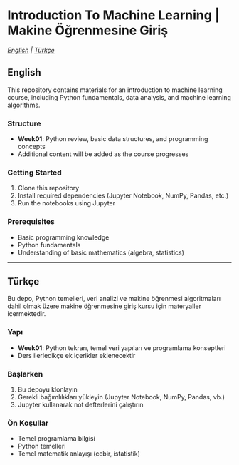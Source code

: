 # Introduction To Machine Learning | Makine Öğrenmesine Giriş

*[English](#english) | [Türkçe](#turkish)*

<a id="english"></a>
## English

This repository contains materials for an introduction to machine learning course, including Python fundamentals, data analysis, and machine learning algorithms.

### Structure

- **Week01**: Python review, basic data structures, and programming concepts
- Additional content will be added as the course progresses

### Getting Started

1. Clone this repository
2. Install required dependencies (Jupyter Notebook, NumPy, Pandas, etc.)
3. Run the notebooks using Jupyter

### Prerequisites

- Basic programming knowledge
- Python fundamentals
- Understanding of basic mathematics (algebra, statistics)

---

<a id="turkish"></a>
## Türkçe

Bu depo, Python temelleri, veri analizi ve makine öğrenmesi algoritmaları dahil olmak üzere makine öğrenmesine giriş kursu için materyaller içermektedir.

### Yapı

- **Week01**: Python tekrarı, temel veri yapıları ve programlama konseptleri
- Ders ilerledikçe ek içerikler eklenecektir

### Başlarken

1. Bu depoyu klonlayın
2. Gerekli bağımlılıkları yükleyin (Jupyter Notebook, NumPy, Pandas, vb.)
3. Jupyter kullanarak not defterlerini çalıştırın

### Ön Koşullar

- Temel programlama bilgisi
- Python temelleri
- Temel matematik anlayışı (cebir, istatistik)

